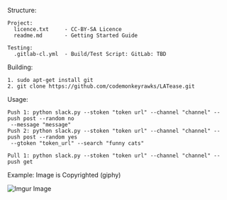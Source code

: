 Structure:

```shell
Project:
  licence.txt     - CC-BY-SA Licence
  readme.md       - Getting Started Guide

Testing:
  .gitlab-cl.yml  - Build/Test Script: GitLab: TBD
```

Building:

```shell
1. sudo apt-get install git
2. git clone https://github.com/codemonkeyrawks/LATease.git
```

Usage:

```shell
Push 1: python slack.py --stoken "token url" --channel "channel" --push post --random no
 --message "message"
Push 2: python slack.py --stoken "token url" --channel "channel" --push post --random yes
 --gtoken "token_url" --search "funny cats"

Pull 1: python slack.py --stoken "token url" --channel "channel" --push get
```

Example: Image is Copyrighted (giphy)

![Imgur Image](http://i.imgur.com/kaxpwSz.png)

